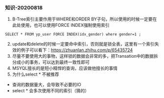 ### 知识-20200818
1. B-Tree索引主要作用于WHERE和ORDER BY子句，所以使用的时候一定要在此处使用，也可以使用FORCE INDEX强制使用索引
```
SELECT * FROM yp_user FORCE INDEX(idx_gender) where gender=1 ;
```

2. update和delete的时候一定要命中索引，否则就是锁全表，这里有一个索引失效的例子可以看下：https://zhuanlan.zhihu.com/p/65435724
3. 尽量不要使用大的事物，这样锁的数据会非常的多，把Transation中的数据拆分成小的事务，可以达到最终一致性即可
4. MSYQL擅长的是短小精悍的查询，应该做他擅长的事情
5. 为什么select * 不被推荐
- 查询的数据量大，会导致不必要的IO
- select * 会多次使用不同的索引（猜的）
